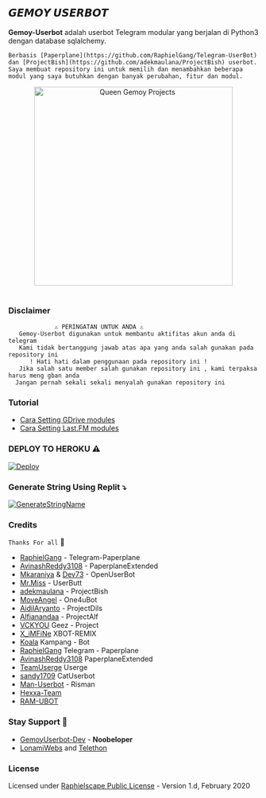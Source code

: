 ## 𝙂𝙀𝙈𝙊𝙔 𝙐𝙎𝙀𝙍𝘽𝙊𝙏

**Gemoy-Userbot** adalah userbot Telegram modular yang berjalan di Python3 dengan database sqlalchemy.

```
Berbasis [Paperplane](https://github.com/RaphielGang/Telegram-UserBot) dan [ProjectBish](https://github.com/adekmaulana/ProjectBish) userbot.
Saya membuat repository ini untuk memilih dan menambahkan beberapa modul yang saya butuhkan dengan banyak perubahan, fitur dan modul.
```


<p align="center">
   <a href="https://github.com/brut69/Gemoy-Userbot"><img src="https://telegra.ph/file/6f95912d305ad85457f39.jpg" alt="Queen Gemoy Projects" width=400px></a>
   <br>
   <br>
</p>

### **Disclaimer**
```
             ⚠️ PERINGATAN UNTUK ANDA ⚠️ ️
   Gemoy-Userbot digunakan untuk membantu aktifitas akun anda di telegram
   Kami tidak bertanggung jawab atas apa yang anda salah gunakan pada repository ini
      ! Hati hati dalam penggunaan pada repository ini !
   Jika salah satu member salah gunakan repository ini , kami terpaksa harus meng gban anda 
  Jangan pernah sekali sekali menyalah gunakan repository ini
```


### **Tutorial**

- [Cara Setting GDrive modules](https://telegra.ph/How-To-Setup-Google-Drive-04-03)
- [Cara Setting Last.FM modules](https://telegra.ph/How-to-set-up-LastFM-module-for-Paperplane-userbot-11-02)


### **DEPLOY TO HEROKU** ⚠️
[![Deploy](https://www.herokucdn.com/deploy/button.svg)](https://heroku.com/deploy?template=https://github.com/brut69/Gemoy-Userbot.git)

### **Generate String Using Replit** ⤵️
[![GenerateStringName](https://img.shields.io/badge/repl.it-QueenGemoyUserbot-magentablue)](https://repl.it/@brut69/getStringName)


### **Credits**

`Thanks For all` 🥰

*   [RaphielGang](https://github.com/RaphielGang) - Telegram-Paperplane
*   [AvinashReddy3108](https://github.com/AvinashReddy3108) - PaperplaneExtended
*   [Mkaraniya](https://github.com/mkaraniya) & [Dev73](https://github.com/Devp73) - OpenUserBot
*   [Mr.Miss](https://github.com/keselekpermen69) - UserButt
*   [adekmaulana](https://github.com/adekmaulana) - ProjectBish
*   [MoveAngel](https://github.com/MoveAngel) - One4uBot
*   [AidilAryanto](https://github.com/aidilaryanto) - ProjectDils 
*   [Alfianandaa](https://github.com/alfianandaa/ProjectAlf) - ProjectAlf
*   [VCKYOU](https://github.com/Vckyou/Geez-Project)    Geez - Project
*   [X_iMFiNe](https://github.com/ximfine/xBot-Remix)    XBOT-REMIX
*   [Koala](https://github.com/ManusiaRakitan/Kampang-Bot)    Kampang - Bot
*   [RaphielGang](https://github.com/RaphielGang)    Telegram - Paperplane
*   [AvinashReddy3108](https://github.com/AvinashReddy3108)    PaperplaneExtended
*   [TeamUserge](https://github.com/UsergeTeam/Userge)    Userge
*   [sandy1709](https://github.com/sandy1709/catuserbot)    CatUserbot
*   [Man-Userbot](https://github.com/mrismanaziz/Man-Userbot) -  Risman
*   [Hexxa-Team](https://github.com/Hexxa-Team/Hexxa-Userbot)
*   [RAM-UBOT](https://github.com/ramadhani892/RAM-UBOT)



### **Stay Support** 🚀
*   [GemoyUserbot-Dev](https://t.me/dunoottagme) - **Noobeloper**
*   [LonamiWebs](https://github.com/LonamiWebs/) and [Telethon](https://github.com/LonamiWebs/Telethon)


### **License**
Licensed under [Raphielscape Public License](https://github.com/brut69/Gemoy-Userbot/blob/Gemoy-Userbot/LICENSE) - Version 1.d, February 2020

